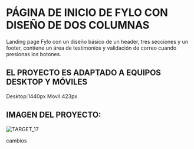 # PÁGINA DE INICIO DE FYLO CON DISEÑO DE DOS COLUMNAS 

Landing page Fylo con un diseño básico de un header, tres secciones y un footer, 
contiene un área de testimonios y validación de correo cuando presionas los botones.

## EL PROYECTO ES ADAPTADO A EQUIPOS DESKTOP Y MÓVILES
Desktop:1440px
Movil:423px

## IMAGEN DEL PROYECTO:

![TARGET_17](https://user-images.githubusercontent.com/70084380/182933356-57030dc9-79d5-4548-9c4d-c2895bfde443.jpg)



cambios


